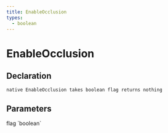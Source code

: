 ```yaml
---
title: EnableOcclusion
types:
  - boolean
---
```


# EnableOcclusion

## Declaration

```
native EnableOcclusion takes boolean flag returns nothing
```

## Parameters
<dl>
  <dt>flag `boolean`</dt>
  <dd></dd>
</dl>